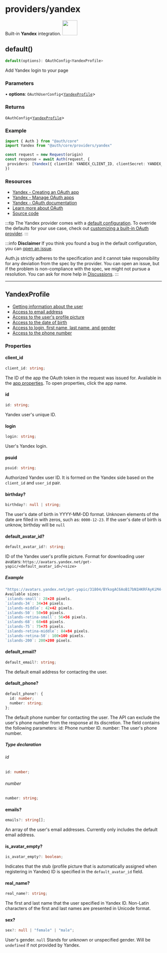 # providers/yandex

<div style={{backgroundColor: "#ffcc00", display: "flex", justifyContent: "space-between", color: "#000", padding: 16}}>
<span>Built-in <b>Yandex</b> integration.</span>
<a href="https://yandex.com">
  <img style={{display: "block"}} src="https://authjs.dev/img/providers/yandex.svg" height="48" width="48"/>
</a>
</div>

## default()

```ts
default(options): OAuthConfig<YandexProfile>
```

Add Yandex login to your page

### Parameters

• **options**: `OAuthUserConfig`\<[`YandexProfile`](yandex.md#yandexprofile)\>

### Returns

`OAuthConfig`\<[`YandexProfile`](yandex.md#yandexprofile)\>

### Example

```ts
import { Auth } from "@auth/core"
import Yandex from "@auth/core/providers/yandex"

const request = new Request(origin)
const response = await Auth(request, {
 providers: [Yandex({ clientId: YANDEX_CLIENT_ID, clientSecret: YANDEX_CLIENT_SECRET })],
})
```

### Resources

- [Yandex - Creating an OAuth app](https://yandex.com/dev/id/doc/en/register-client#create)
- [Yandex - Manage OAuth apps](https://oauth.yandex.com/)
- [Yandex - OAuth documentation](https://yandex.com/dev/id/doc/en/)
- [Learn more about OAuth](https://authjs.dev/concepts/oauth)
- [Source code](https://github.com/nextauthjs/next-auth/blob/main/packages/core/src/providers/yandex.ts)

:::tip
The Yandex provider comes with a [default configuration](https://github.com/nextauthjs/next-auth/blob/main/packages/core/src/providers/yandex.ts).
To override the defaults for your use case, check out [customizing a built-in OAuth provider](https://authjs.dev/guides/providers/custom-provider#override-default-options).
:::

:::info **Disclaimer**
If you think you found a bug in the default configuration, you can [open an issue](https://authjs.dev/new/provider-issue).

Auth.js strictly adheres to the specification and it cannot take responsibility for any deviation from
the spec by the provider. You can open an issue, but if the problem is non-compliance with the spec,
we might not pursue a resolution. You can ask for more help in [Discussions](https://authjs.dev/new/github-discussions).
:::

***

## YandexProfile

- [Getting information about the user](https://yandex.com/dev/id/doc/en/user-information)
- [Access to email address](https://yandex.com/dev/id/doc/en/user-information#email-access)
- [Access to the user's profile picture](https://yandex.com/dev/id/doc/en/user-information#avatar-access)
- [Access to the date of birth](https://yandex.com/dev/id/doc/en/user-information#birthday-access)
- [Access to login, first name, last name, and gender](https://yandex.com/dev/id/doc/en/user-information#name-access)
- [Access to the phone number](https://yandex.com/dev/id/doc/en/user-information#phone-access)

### Properties

#### client\_id

```ts
client_id: string;
```

The ID of the app the OAuth token in the request was issued for.
Available in the [app properties](https://oauth.yandex.com/). To open properties, click the app name.

#### id

```ts
id: string;
```

Yandex user's unique ID.

#### login

```ts
login: string;
```

User's Yandex login.

#### psuid

```ts
psuid: string;
```

Authorized Yandex user ID. It is formed on the Yandex side based on the `client_id` and `user_id` pair.

#### birthday?

```ts
birthday?: null | string;
```

The user's date of birth in YYYY-MM-DD format.
Unknown elements of the date are filled in with zeros, such as: `0000-12-23`.
If the user's date of birth is unknow, birthday will be `null`

#### default\_avatar\_id?

```ts
default_avatar_id?: string;
```

ID of the Yandex user's profile picture.
Format for downloading user avatars: `https://avatars.yandex.net/get-yapic/<default_avatar_id>/<size>`

##### Example

```ts
"https://avatars.yandex.net/get-yapic/31804/BYkogAC6AoB17bN1HKRFAyKiM4-1/islands-200"
Available sizes:
`islands-small`: 28×28 pixels.
`islands-34`: 34×34 pixels.
`islands-middle`: 42×42 pixels.
`islands-50`: 50×50 pixels.
`islands-retina-small`: 56×56 pixels.
`islands-68`: 68×68 pixels.
`islands-75`: 75×75 pixels.
`islands-retina-middle`: 84×84 pixels.
`islands-retina-50`: 100×100 pixels.
`islands-200`: 200×200 pixels.
```

#### default\_email?

```ts
default_email?: string;
```

The default email address for contacting the user.

#### default\_phone?

```ts
default_phone?: {
  id: number;
  number: string;
};
```

The default phone number for contacting the user.
The API can exclude the user's phone number from the response at its discretion.
The field contains the following parameters:
id: Phone number ID.
number: The user's phone number.

##### Type declaration

###### id

```ts
id: number;
```

###### number

```ts
number: string;
```

#### emails?

```ts
emails?: string[];
```

An array of the user's email addresses. Currently only includes the default email address.

#### is\_avatar\_empty?

```ts
is_avatar_empty?: boolean;
```

Indicates that the stub (profile picture that is automatically assigned when registering in Yandex)
ID is specified in the `default_avatar_id` field.

#### real\_name?

```ts
real_name?: string;
```

The first and last name that the user specified in Yandex ID.
Non-Latin characters of the first and last names are presented in Unicode format.

#### sex?

```ts
sex?: null | "female" | "male";
```

User's gender. `null` Stands for unknown or unspecified gender. Will be `undefined` if not provided by Yandex.
